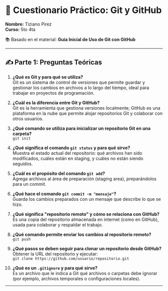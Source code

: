 # 🧠 Cuestionario Práctico: Git y GitHub

**Nombre:** Tiziano Pirez  
**Curso:** 5to 4ta

📚 Basado en el material: **Guía Inicial de Uso de Git con GitHub**

---

## ✍️ Parte 1: Preguntas Teóricas

1. **¿Qué es Git y para qué se utiliza?**  
   Git es un sistema de control de versiones que permite guardar y gestionar los cambios en archivos a lo largo del tiempo, ideal para trabajar en proyectos de programación.

2. **¿Cuál es la diferencia entre Git y GitHub?**  
   Git es la herramienta que gestiona versiones localmente; GitHub es una plataforma en la nube que permite alojar repositorios Git y colaborar con otros usuarios.

3. **¿Qué comando se utiliza para inicializar un repositorio Git en una carpeta?**  
   `git init`

4. **¿Qué significa el comando `git status` y para qué sirve?**  
   Muestra el estado actual del repositorio: qué archivos han sido modificados, cuáles están en staging, y cuáles no están siendo seguidos.

5. **¿Cuál es el propósito del comando `git add`?**  
   Agrega archivos al área de preparación (staging area), preparándolos para un commit.

6. **¿Qué hace el comando `git commit -m "mensaje"`?**  
   Guarda los cambios preparados con un mensaje que describe lo que se hizo.

7. **¿Qué significa "repositorio remoto" y cómo se relaciona con GitHub?**  
   Es una copia del repositorio almacenada en internet (como en GitHub), usada para colaborar y respaldar el trabajo.

8. **¿Qué comando permite enviar los cambios al repositorio remoto?**  
   `git push`

9. **¿Qué pasos se deben seguir para clonar un repositorio desde GitHub?**  
   Obtener la URL del repositorio y ejecutar:  
   `git clone https://github.com/usuario/repositorio.git`

10. **¿Qué es un `.gitignore` y para qué sirve?**  
   Es un archivo que le indica a Git qué archivos o carpetas debe ignorar (por ejemplo, archivos temporales o configuraciones locales).

---

